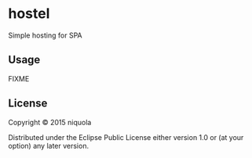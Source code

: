 # hostel

Simple hosting for SPA

## Usage

FIXME

## License

Copyright © 2015 niquola

Distributed under the Eclipse Public License either version 1.0 or (at
your option) any later version.
